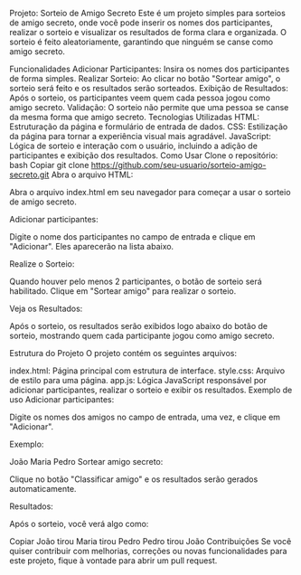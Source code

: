 Projeto: Sorteio de Amigo Secreto Este é um projeto simples para sorteios de amigo secreto, onde você pode inserir os nomes dos participantes, realizar o sorteio e visualizar os resultados de forma clara e organizada. O sorteio é feito aleatoriamente, garantindo que ninguém se canse como amigo secreto.

Funcionalidades Adicionar Participantes: Insira os nomes dos participantes de forma simples. Realizar Sorteio: Ao clicar no botão "Sortear amigo", o sorteio será feito e os resultados serão sorteados. Exibição de Resultados: Após o sorteio, os participantes veem quem cada pessoa jogou como amigo secreto. Validação: O sorteio não permite que uma pessoa se canse da mesma forma que amigo secreto. Tecnologias Utilizadas HTML: Estruturação da página e formulário de entrada de dados. CSS: Estilização da página para tornar a experiência visual mais agradável. JavaScript: Lógica de sorteio e interação com o usuário, incluindo a adição de participantes e exibição dos resultados. Como Usar Clone o repositório: bash Copiar git clone https://github.com/seu-usuario/sorteio-amigo-secreto.git Abra o arquivo HTML:

Abra o arquivo index.html em seu navegador para começar a usar o sorteio de amigo secreto.

Adicionar participantes:

Digite o nome dos participantes no campo de entrada e clique em "Adicionar". Eles aparecerão na lista abaixo.

Realize o Sorteio:

Quando houver pelo menos 2 participantes, o botão de sorteio será habilitado. Clique em "Sortear amigo" para realizar o sorteio.

Veja os Resultados:

Após o sorteio, os resultados serão exibidos logo abaixo do botão de sorteio, mostrando quem cada participante jogou como amigo secreto.

Estrutura do Projeto O projeto contém os seguintes arquivos:

index.html: Página principal com estrutura de interface. style.css: Arquivo de estilo para uma página. app.js: Lógica JavaScript responsável por adicionar participantes, realizar o sorteio e exibir os resultados. Exemplo de uso Adicionar participantes:

Digite os nomes dos amigos no campo de entrada, uma vez, e clique em "Adicionar".

Exemplo:

João Maria Pedro Sortear amigo secreto:

Clique no botão "Classificar amigo" e os resultados serão gerados automaticamente.

Resultados:

Após o sorteio, você verá algo como:

Copiar João tirou Maria tirou Pedro Pedro tirou João Contribuições Se você quiser contribuir com melhorias, correções ou novas funcionalidades para este projeto, fique à vontade para abrir um pull request.
